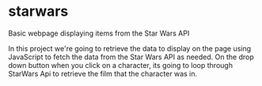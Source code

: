 # starwars
Basic webpage displaying items from the Star Wars API 


In this project we're going to retrieve the data to display on the page using JavaScript to fetch the data from the Star Wars API as needed. On the drop down button when you click on a character, its going to loop through StarWars Api to retrieve the film that the character was in. 
